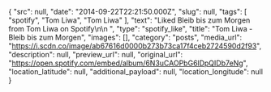 {
  "src": null,
  "date": "2014-09-22T22:21:50.000Z",
  "slug": null,
  "tags": [
    "spotify",
    "Tom Liwa",
    "Tom Liwa"
  ],
  "text": "Liked Bleib bis zum Morgen from Tom Liwa on Spotify\n\n ",
  "type": "spotify_like",
  "title": "Tom Liwa - Bleib bis zum Morgen",
  "images": [],
  "category": "posts",
  "media_url": "https://i.scdn.co/image/ab67616d0000b273b73ca17f4ceb2724590d2f93",
  "description": null,
  "preview_url": null,
  "original_url": "https://open.spotify.com/embed/album/6N3uCAOPbG6lDpQIDb7eNg",
  "location_latitude": null,
  "additional_payload": null,
  "location_longitude": null
}